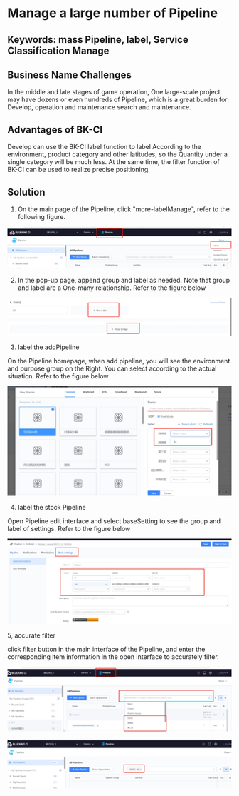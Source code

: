  # Manage a large number of Pipeline 


 ## Keywords: mass Pipeline, label, Service Classification Manage 

 ## Business Name Challenges 

 In the middle and late stages of game operation, One large-scale project may have dozens or even hundreds of Pipeline, which is a great burden for Develop, operation and maintenance search and maintenance. 

 ## Advantages of BK-CI 

 Develop can use the BK-CI label function to label According to the environment, product category and other latitudes, so the Quantity under a single category will be much less.  At the same time, the filter function of BK-CI can be used to realize precise positioning. 


 ## Solution 

 1. On the main page of the Pipeline, click "more-labelManage", refer to the following figure. 

 ![&#x56FE;1](../../../assets/scene-Manage-large-pipelines-a.png) 

 2. In the pop-up page, append group and label as needed.  Note that group and label are a One-many relationship.  Refer to the figure below 

 ![&#x56FE;1](../../../assets/scene-Manage-large-pipelines-b.png) 

 3. label the addPipeline 

 On the Pipeline homepage, when add pipeline, you will see the environment and purpose group on the Right. You can select according to the actual situation.  Refer to the figure below 

 ![&#x56FE;1](../../../assets/scene-Manage-large-pipelines-c.png) 

 4. label the stock Pipeline 

 Open Pipeline edit interface and select baseSetting to see the group and label of settings.  Refer to the figure below 

 ![&#x56FE;1](../../../assets/scene-Manage-large-pipelines-d.png) 

 5, accurate filter 

 click filter button in the main interface of the Pipeline, and enter the corresponding item information in the open interface to accurately filter. 

 ![&#x56FE;1](../../../assets/scene-Manage-large-pipelines-e.png) 

 ![&#x56FE;1](../../../assets/scene-Manage-large-pipelines-f.png) 